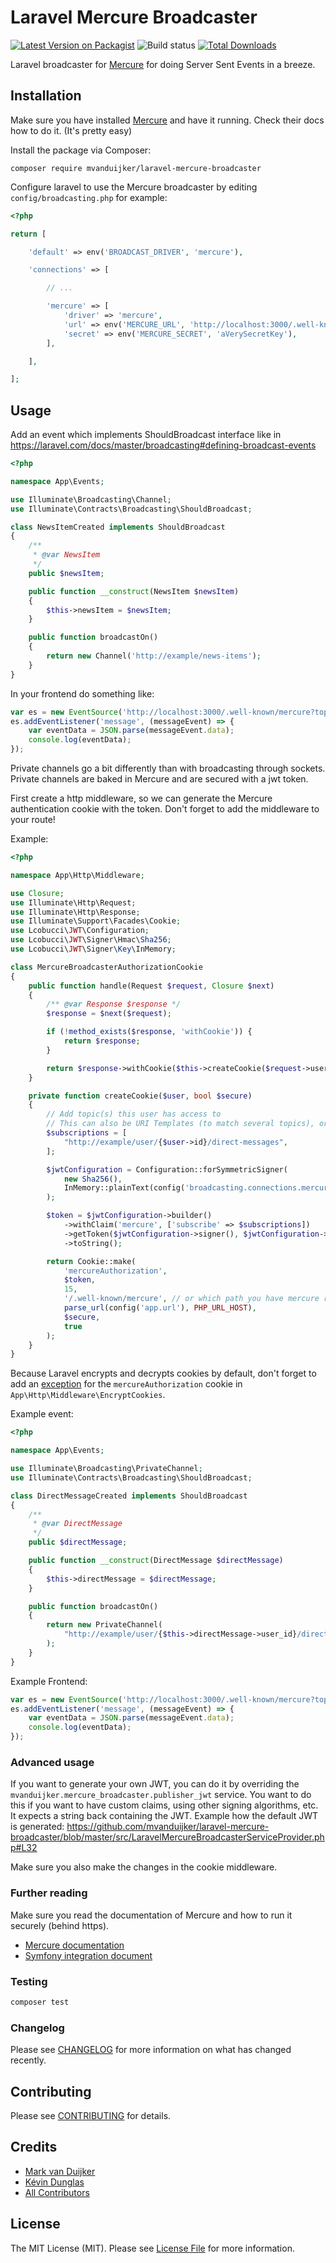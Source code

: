 # Laravel Mercure Broadcaster

[![Latest Version on Packagist](https://img.shields.io/packagist/v/mvanduijker/laravel-mercure-broadcaster.svg?style=flat-square)](https://packagist.org/packages/mvanduijker/laravel-mercure-broadcaster)
![Build status](https://github.com/mvanduijker/laravel-mercure-broadcaster/workflows/Run%20tests/badge.svg)
[![Total Downloads](https://img.shields.io/packagist/dt/mvanduijker/laravel-mercure-broadcaster.svg?style=flat-square)](https://packagist.org/packages/mvanduijker/laravel-mercure-broadcaster)


Laravel broadcaster for [Mercure](https://github.com/dunglas/mercure) for doing Server Sent Events in a breeze.

## Installation

Make sure you have installed [Mercure](https://github.com/dunglas/mercure) and have it running. Check their docs how to 
do it. (It's pretty easy)

Install the package via Composer: 
```
composer require mvanduijker/laravel-mercure-broadcaster
```

Configure laravel to use the Mercure broadcaster by editing `config/broadcasting.php` for example:

```php
<?php

return [

    'default' => env('BROADCAST_DRIVER', 'mercure'),

    'connections' => [

        // ...

        'mercure' => [
            'driver' => 'mercure',
            'url' => env('MERCURE_URL', 'http://localhost:3000/.well-known/mercure'),
            'secret' => env('MERCURE_SECRET', 'aVerySecretKey'),
        ],

    ],

];
```

## Usage

Add an event which implements ShouldBroadcast interface like in https://laravel.com/docs/master/broadcasting#defining-broadcast-events

```php
<?php

namespace App\Events;

use Illuminate\Broadcasting\Channel;
use Illuminate\Contracts\Broadcasting\ShouldBroadcast;

class NewsItemCreated implements ShouldBroadcast
{
    /**
     * @var NewsItem
     */
    public $newsItem;

    public function __construct(NewsItem $newsItem)
    {
        $this->newsItem = $newsItem;
    }

    public function broadcastOn()
    {
        return new Channel('http://example/news-items');
    }
}
```

In your frontend do something like:

```javascript
var es = new EventSource('http://localhost:3000/.well-known/mercure?topic=' + encodeURIComponent('http://example/news-items'));
es.addEventListener('message', (messageEvent) => {
    var eventData = JSON.parse(messageEvent.data);
    console.log(eventData);
});
```


Private channels go a bit differently than with broadcasting through sockets. Private channels are baked in Mercure and
are secured with a jwt token.

First create a http middleware, so we can generate the Mercure authentication cookie with the token. 
Don't forget to add the middleware to your route!

Example:

```php
<?php 

namespace App\Http\Middleware;

use Closure;
use Illuminate\Http\Request;
use Illuminate\Http\Response;
use Illuminate\Support\Facades\Cookie;
use Lcobucci\JWT\Configuration;
use Lcobucci\JWT\Signer\Hmac\Sha256;
use Lcobucci\JWT\Signer\Key\InMemory;

class MercureBroadcasterAuthorizationCookie
{
    public function handle(Request $request, Closure $next)
    {
        /** @var Response $response */
        $response = $next($request);

        if (!method_exists($response, 'withCookie')) {
            return $response;
        }

        return $response->withCookie($this->createCookie($request->user(), $request->secure()));
    }

    private function createCookie($user, bool $secure)
    {
        // Add topic(s) this user has access to
        // This can also be URI Templates (to match several topics), or * (to match all topics)
        $subscriptions = [
            "http://example/user/{$user->id}/direct-messages",
        ];

        $jwtConfiguration = Configuration::forSymmetricSigner(
            new Sha256(),
            InMemory::plainText(config('broadcasting.connections.mercure.secret'))
        );

        $token = $jwtConfiguration->builder()
            ->withClaim('mercure', ['subscribe' => $subscriptions])
            ->getToken($jwtConfiguration->signer(), $jwtConfiguration->signingKey())
            ->toString();

        return Cookie::make(
            'mercureAuthorization',
            $token,
            15,
            '/.well-known/mercure', // or which path you have mercure running
            parse_url(config('app.url'), PHP_URL_HOST),
            $secure,
            true
        );
    }
}
```

Because Laravel encrypts and decrypts cookies by default, don't forget to add an [exception](https://laravel.com/docs/9.x/responses#cookies-and-encryption) for the `mercureAuthorization` cookie in `App\Http\Middleware\EncryptCookies`.

Example event:

```php
<?php

namespace App\Events;

use Illuminate\Broadcasting\PrivateChannel;
use Illuminate\Contracts\Broadcasting\ShouldBroadcast;

class DirectMessageCreated implements ShouldBroadcast
{
    /**
     * @var DirectMessage
     */
    public $directMessage;

    public function __construct(DirectMessage $directMessage)
    {
        $this->directMessage = $directMessage;
    }

    public function broadcastOn()
    {
        return new PrivateChannel(
            "http://example/user/{$this->directMessage->user_id}/direct-messages", 
        );
    }
}
```

Example Frontend:

```javascript
var es = new EventSource('http://localhost:3000/.well-known/mercure?topic=' + encodeURIComponent('http://example/user/1/direct-messages'), { withCredentials: true });
es.addEventListener('message', (messageEvent) => {
    var eventData = JSON.parse(messageEvent.data);
    console.log(eventData);
});
```

### Advanced usage

If you want to generate your own JWT, you can do it by overriding the `mvanduijker.mercure_broadcaster.publisher_jwt` service. 
You want to do this if you want to have custom claims, using other signing algorithms, etc. It expects a string back containing the JWT.
Example how the default JWT is generated: https://github.com/mvanduijker/laravel-mercure-broadcaster/blob/master/src/LaravelMercureBroadcasterServiceProvider.php#L32

Make sure you also make the changes in the cookie middleware.

### Further reading

Make sure you read the documentation of Mercure and how to run it securely (behind https).

* [Mercure documentation](https://github.com/dunglas/mercure)
* [Symfony integration document](https://symfony.com/doc/current/mercure.html)



### Testing

```bash
composer test
```

### Changelog

Please see [CHANGELOG](CHANGELOG.md) for more information on what has changed recently.

## Contributing

Please see [CONTRIBUTING](CONTRIBUTING.md) for details.


## Credits

- [Mark van Duijker](https://github.com/mvanduijker)
- [Kévin Dunglas](https://github.com/dunglas)
- [All Contributors](../../contributors)

## License

The MIT License (MIT). Please see [License File](LICENSE.md) for more information.
